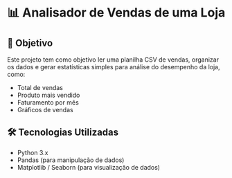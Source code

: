 # 📊 Analisador de Vendas de uma Loja

## 🎯 Objetivo
Este projeto tem como objetivo ler uma planilha CSV de vendas, organizar os dados e gerar estatísticas simples para análise do desempenho da loja, como:

- Total de vendas
- Produto mais vendido
- Faturamento por mês
- Gráficos de vendas


## 🛠 Tecnologias Utilizadas
- Python 3.x
- Pandas (para manipulação de dados)
- Matplotlib / Seaborn (para visualização de dados)
